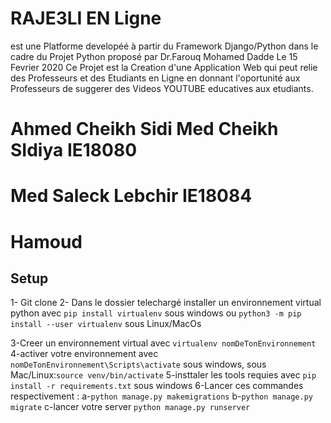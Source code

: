 # RAJE3LI EN Ligne
est une Platforme developéé à partir du Framework Django/Python dans le cadre du Projet Python proposé par 
Dr.Farouq Mohamed Dadde Le 15 Fevrier 2020
Ce Projet est la Creation d'une Application Web qui peut relie des Professeurs et des Etudiants en Ligne en donnant
l'oportunité aux Professeurs de suggerer des Videos YOUTUBE educatives aux etudiants.

# Ahmed Cheikh Sidi Med Cheikh SIdiya IE18080
# Med Saleck Lebchir 	IE18084
# Hamoud 


## Setup
1- Git clone 
2- Dans le dossier telechargé installer un environnement virtual python avec `pip install virtualenv` sous windows ou 
`python3 -m pip install --user virtualenv` sous Linux/MacOs

3-Creer un environnement virtual avec `virtualenv nomDeTonEnvironnement`
4-activer votre environnement avec `nomDeTonEnvironnement\Scripts\activate` sous windows, sous Mac/Linux:```source venv/bin/activate```
5-insttaler les tools requies avec `pip install -r requirements.txt` sous windows
6-Lancer ces commandes respectivement :
	a-`python manage.py makemigrations`
	b-`python manage.py migrate`
	c-lancer votre server `python manage.py runserver`

